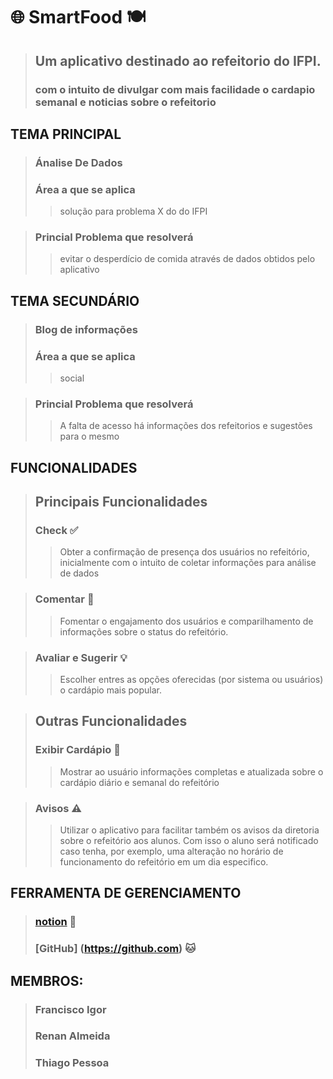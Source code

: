 # 🌐️ SmartFood 🍽️
> ## Um aplicativo destinado ao refeitorio do IFPI.
> ### com o intuito de divulgar com mais facilidade o cardapio semanal e noticias sobre o refeitorio

## TEMA PRINCIPAL
> ### Ánalise De Dados
> ### Área a que se aplica
> > solução para problema X do do IFPI

> ### Princial Problema que resolverá
> > evitar o desperdício de comida através de dados obtidos pelo aplicativo

## TEMA SECUNDÁRIO
> ### Blog de informações
> ### Área a que se aplica 
> > social

> ### Princial Problema que resolverá
> > A falta de acesso há informações dos refeitorios e sugestões para o mesmo 

## FUNCIONALIDADES
> ## Principais Funcionalidades
> ### Check ✅️
> > Obter a confirmação de presença dos usuários no refeitório, inicialmente com o intuito de coletar informações para análise de dados

> ### Comentar 💬️
> > Fomentar o engajamento dos usuários e comparilhamento de informações sobre o status do refeitório.

> ### Avaliar e Sugerir 💡️ 
> > Escolher entres as opções oferecidas (por sistema ou usuários) o cardápio mais popular.

> ## Outras Funcionalidades
> ### Exibir Cardápio 📜️
> > Mostrar ao usuário informações completas e atualizada sobre o cardápio diário e semanal do refeitório

> ### Avisos ⚠️
> > Utilizar o aplicativo para facilitar também os avisos da diretoria sobre o refeitório aos alunos. Com isso o aluno será notificado caso tenha, por exemplo, uma alteração no horário de funcionamento do refeitório em um dia especifico.

## FERRAMENTA DE GERENCIAMENTO
> ### [notion](https://notion.so) 📒️
> ### [GitHub] (https://github.com) 🐱️

## MEMBROS:
> ### Francisco Igor
> ### Renan Almeida
> ### Thiago Pessoa